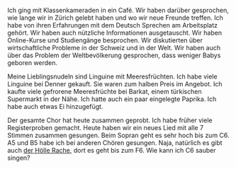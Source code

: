 Ich ging mit Klassenkameraden in ein Café. Wir haben darüber gesprochen, wie lange wir in Zürich gelebt haben und wo wir neue Freunde treffen. Ich habe von ihren Erfahrungen mit dem Deutsch Sprechen am Arbeitsplatz gehört. Wir haben auch nützliche Informationen ausgetauscht. Wir haben Online-Kurse und Studiengänge besprochen. Wir diskutierten über wirtschaftliche Probleme in der Schweiz und in der Welt. Wir haben auch über das Problem der Weltbevölkerung gesprochen, dass weniger Babys geboren werden.

Meine Lieblingsnudeln sind Linguine mit Meeresfrüchten. Ich habe viele Linguine bei Denner gekauft. Sie waren zum halben Preis im Angebot. Ich kaufte viele gefrorene Meeresfrüchte bei Barkat, einem türkischen Supermarkt in der Nähe. Ich hatte auch ein paar eingelegte Paprika. Ich habe auch etwas Ei hinzugefügt.

Der gesamte Chor hat heute zusammen geprobt. Ich habe früher viele Registerproben gemacht. Heute haben wir ein neues Lied mit alle 7 Stimmen zusammen gesungen. Beim Sopran geht es sehr hoch bis zum C6. A5 und B5 habe ich bei anderen Chören gesungen. Naja, natürlich es gibt auch [der Hölle Rache](https://de.wikipedia.org/wiki/Der_H%C3%B6lle_Rache_kocht_in_meinem_Herzen), dort es geht bis zum F6. Wie kann ich C6 sauber singen? 
